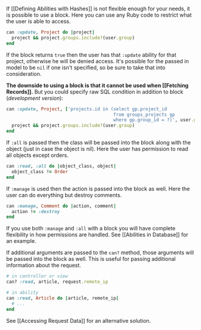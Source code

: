 If [[Defining Abilities with Hashes]] is not flexible enough for your needs, it is possible to use a block. Here you can use any Ruby code to restrict what the user is able to access.

```ruby
can :update, Project do |project|
  project && project.groups.include?(user.group)
end
```

If the block returns `true` then the user has that `:update` ability for that project, otherwise he will be denied access. It's possible for the passed in model to be `nil` if one isn't specified, so be sure to take that into consideration.

**The downside to using a block is that it cannot be used when [[Fetching Records]].**
But you could specify raw SQL condition in addition to block (*development version*):

```ruby
can :update, Project, ['projects.id in (select gp.project_id 
                                        from groups_projects gp
                                        where gp.group_id = ?)', user.group_id] do |project|
  project && project.groups.include?(user.group)
end
```

If `:all` is passed then the class will be passed into the block along with the object (just in case the object is nil). Here the user has permission to read all objects except orders.

```ruby
can :read, :all do |object_class, object|
  object_class != Order
end
```

If `:manage` is used then the action is passed into the block as well. Here the user can do everything but destroy comments.

```ruby
can :manage, Comment do |action, comment|
  action != :destroy
end
```

If you use both `:manage` and `:all` with a block you will have complete flexibility in how permissions are handled. See [[Abilities in Database]] for an example.

If additional arguments are passed to the `can?` method, those arguments will be passed into the block as well. This is useful for passing additional information about the request.

```ruby
# in controller or view
can? :read, article, request.remote_ip

# in ability
can :read, Article do |article, remote_ip|
  # ...
end
```

See [[Accessing Request Data]] for an alternative solution.